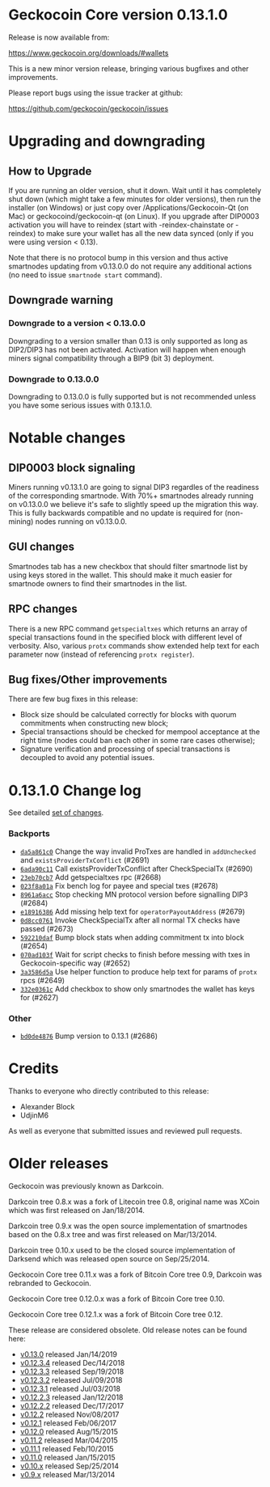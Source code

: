 Geckocoin Core version 0.13.1.0
==========================

Release is now available from:

  <https://www.geckocoin.org/downloads/#wallets>

This is a new minor version release, bringing various bugfixes and other improvements.

Please report bugs using the issue tracker at github:

  <https://github.com/geckocoin/geckocoin/issues>


Upgrading and downgrading
=========================

How to Upgrade
--------------

If you are running an older version, shut it down. Wait until it has completely
shut down (which might take a few minutes for older versions), then run the
installer (on Windows) or just copy over /Applications/Geckocoin-Qt (on Mac) or
geckocoind/geckocoin-qt (on Linux). If you upgrade after DIP0003 activation you will
have to reindex (start with -reindex-chainstate or -reindex) to make sure
your wallet has all the new data synced (only if you were using version < 0.13).

Note that there is no protocol bump in this version and thus active smartnodes
updating from v0.13.0.0 do not require any additional actions (no need to issue
`smartnode start` command).

Downgrade warning
-----------------

### Downgrade to a version < 0.13.0.0

Downgrading to a version smaller than 0.13 is only supported as long as DIP2/DIP3
has not been activated. Activation will happen when enough miners signal compatibility
through a BIP9 (bit 3) deployment.

### Downgrade to 0.13.0.0

Downgrading to 0.13.0.0 is fully supported but is not recommended unless you have some serious issues with 0.13.1.0.

Notable changes
===============

DIP0003 block signaling
-----------------------
Miners running v0.13.1.0 are going to signal DIP3 regardles of the readiness of the corresponding smartnode.
With 70%+ smartnodes already running on v0.13.0.0 we believe it's safe to slightly speed up the migration
this way. This is fully backwards compatible and no update is required for (non-mining) nodes running on v0.13.0.0.

GUI changes
-----------
Smartnodes tab has a new checkbox that should filter smartnode list by using keys stored in the wallet.
This should make it much easier for smartnode owners to find their smartnodes in the list.

RPC changes
-----------
There is a new RPC command `getspecialtxes` which returns an array of special transactions found in the specified
block with different level of verbosity. Also, various `protx` commands show extended help text for each parameter
now (instead of referencing `protx register`).

Bug fixes/Other improvements
----------------------------
There are few bug fixes in this release:
- Block size should be calculated correctly for blocks with quorum commitments when constructing new block;
- Special transactions should be checked for mempool acceptance at the right time (nodes could ban each other
in some rare cases otherwise);
- Signature verification and processing of special transactions is decoupled to avoid any potential issues.

 0.13.1.0 Change log
===================

See detailed [set of changes](https://github.com/geckocoin/geckocoin/compare/v0.13.0.0...geckocoin:v0.13.1.0).

### Backports

- [`da5a861c0`](https://github.com/geckocoin/geckocoin/commit/da5a861c0) Change the way invalid ProTxes are handled in `addUnchecked` and `existsProviderTxConflict` (#2691)
- [`6ada90c11`](https://github.com/geckocoin/geckocoin/commit/6ada90c11) Call existsProviderTxConflict after CheckSpecialTx (#2690)
- [`23eb70cb7`](https://github.com/geckocoin/geckocoin/commit/23eb70cb7) Add getspecialtxes rpc (#2668)
- [`023f8a01a`](https://github.com/geckocoin/geckocoin/commit/023f8a01a) Fix bench log for payee and special txes (#2678)
- [`8961a6acc`](https://github.com/geckocoin/geckocoin/commit/8961a6acc) Stop checking MN protocol version before signalling DIP3 (#2684)
- [`e18916386`](https://github.com/geckocoin/geckocoin/commit/e18916386) Add missing help text for `operatorPayoutAddress` (#2679)
- [`0d8cc0761`](https://github.com/geckocoin/geckocoin/commit/0d8cc0761) Invoke CheckSpecialTx after all normal TX checks have passed (#2673)
- [`592210daf`](https://github.com/geckocoin/geckocoin/commit/592210daf) Bump block stats when adding commitment tx into block (#2654)
- [`070ad103f`](https://github.com/geckocoin/geckocoin/commit/070ad103f) Wait for script checks to finish before messing with txes in Geckocoin-specific way (#2652)
- [`3a3586d5a`](https://github.com/geckocoin/geckocoin/commit/3a3586d5a) Use helper function to produce help text for params of `protx` rpcs (#2649)
- [`332e0361c`](https://github.com/geckocoin/geckocoin/commit/332e0361c) Add checkbox to show only smartnodes the wallet has keys for (#2627)

### Other

- [`bd0de4876`](https://github.com/geckocoin/geckocoin/commit/bd0de4876) Bump version to 0.13.1 (#2686)

Credits
=======

Thanks to everyone who directly contributed to this release:

- Alexander Block
- UdjinM6

As well as everyone that submitted issues and reviewed pull requests.

Older releases
==============

Geckocoin was previously known as Darkcoin.

Darkcoin tree 0.8.x was a fork of Litecoin tree 0.8, original name was XCoin
which was first released on Jan/18/2014.

Darkcoin tree 0.9.x was the open source implementation of smartnodes based on
the 0.8.x tree and was first released on Mar/13/2014.

Darkcoin tree 0.10.x used to be the closed source implementation of Darksend
which was released open source on Sep/25/2014.

Geckocoin Core tree 0.11.x was a fork of Bitcoin Core tree 0.9,
Darkcoin was rebranded to Geckocoin.

Geckocoin Core tree 0.12.0.x was a fork of Bitcoin Core tree 0.10.

Geckocoin Core tree 0.12.1.x was a fork of Bitcoin Core tree 0.12.

These release are considered obsolete. Old release notes can be found here:

- [v0.13.0](https://github.com/geckocoin/geckocoin/blob/master/doc/release-notes/geckocoin/release-notes-0.13.0.md) released Jan/14/2019
- [v0.12.3.4](https://github.com/geckocoin/geckocoin/blob/master/doc/release-notes/geckocoin/release-notes-0.12.3.4.md) released Dec/14/2018
- [v0.12.3.3](https://github.com/geckocoin/geckocoin/blob/master/doc/release-notes/geckocoin/release-notes-0.12.3.3.md) released Sep/19/2018
- [v0.12.3.2](https://github.com/geckocoin/geckocoin/blob/master/doc/release-notes/geckocoin/release-notes-0.12.3.2.md) released Jul/09/2018
- [v0.12.3.1](https://github.com/geckocoin/geckocoin/blob/master/doc/release-notes/geckocoin/release-notes-0.12.3.1.md) released Jul/03/2018
- [v0.12.2.3](https://github.com/geckocoin/geckocoin/blob/master/doc/release-notes/geckocoin/release-notes-0.12.2.3.md) released Jan/12/2018
- [v0.12.2.2](https://github.com/geckocoin/geckocoin/blob/master/doc/release-notes/geckocoin/release-notes-0.12.2.2.md) released Dec/17/2017
- [v0.12.2](https://github.com/geckocoin/geckocoin/blob/master/doc/release-notes/geckocoin/release-notes-0.12.2.md) released Nov/08/2017
- [v0.12.1](https://github.com/geckocoin/geckocoin/blob/master/doc/release-notes/geckocoin/release-notes-0.12.1.md) released Feb/06/2017
- [v0.12.0](https://github.com/geckocoin/geckocoin/blob/master/doc/release-notes/geckocoin/release-notes-0.12.0.md) released Aug/15/2015
- [v0.11.2](https://github.com/geckocoin/geckocoin/blob/master/doc/release-notes/geckocoin/release-notes-0.11.2.md) released Mar/04/2015
- [v0.11.1](https://github.com/geckocoin/geckocoin/blob/master/doc/release-notes/geckocoin/release-notes-0.11.1.md) released Feb/10/2015
- [v0.11.0](https://github.com/geckocoin/geckocoin/blob/master/doc/release-notes/geckocoin/release-notes-0.11.0.md) released Jan/15/2015
- [v0.10.x](https://github.com/geckocoin/geckocoin/blob/master/doc/release-notes/geckocoin/release-notes-0.10.0.md) released Sep/25/2014
- [v0.9.x](https://github.com/geckocoin/geckocoin/blob/master/doc/release-notes/geckocoin/release-notes-0.9.0.md) released Mar/13/2014

